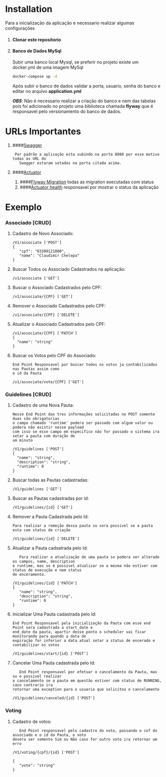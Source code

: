 # Installation

Para a inicialização da aplicação e necessario realizar algumas configurações

1. #### Clonar este repositorio

2. #### Banco de Dados MySql

    Subir uma banco local Mysql, se preferir no projeto existe um docker.yml de uma imagem MySql
    
    ```bash
    docker-compose up -d
    ```
    
    Após subir o banco de dados validar a porta, usuario, senha do banco e editar no arquivo **application.yml**
    
    ***OBS***: Não é necessario realizar a criação do banco e nem das tabelas pois foi adicionado no projeto uma biblioteca
    chamada **flyway** que é responsavel pelo versionamento do banco de dados.

# URLs Importantes

1. ####[Swagger](http://localhost:8080/swagger-ui/index.html#/)
    ```
     Por padrão a aplicação esta subindo na porta 8080 por esse motivo todas as URL do 
       Swagger estaram setadas na porta citada acima.
    ```
2. ####[Actuator](http://localhost:8080/actuator)

   1. ####[Flyway Migration](http://localhost:8080/actuator/flyway) todas as migration executadas com status
   2. ####[Actuator health](http://localhost:8080/actuator/health) responsavel por mostrar o status da aplicação


# Exemplo

### Associado [CRUD]
   1. Cadastro de Novo Associado:
      ```
      /V1/associate ['POST']
      {
         "cpf": "03300121000",
         "name": "Claudimir Chelepa"
      }
      ```
   2. Buscar Todos os Associado Cadastrados na aplicação:
      ```
      /v1/associate ['GET']
      ```
   3. Buscar o Associado Cadastrados pelo CPF:
      ```
      /v1/associate/{CPF} ['GET']
      ```
   4. Remover o Associado Cadastrados pelo CPF:
      ```
      /v1/associate/{CPF} ['DELETE']
      ```
   5. Atualizar o Associado Cadastrados pelo CPF:
      ```
      /v1/associate/{CPF} ['PATCH']
      {
        "name": "string"
      }
      ```
   6. Buscar os Votos pelo CPF do Associado:
      ```
      End Point Responsavel por buscar todos os votos ja contabilizados nas Pautas assim como 
      o id da Pauta
      ```
      ```
      /v1/associate/vote/{CPF} ['GET']
      ```
### Guidelines [CRUD]
  1. Cadastro de uma Nova Pauta:
     ```
     Nesse End Point das tres informações solicitadas no POST somente duas são obrigatorias
     o campo chamado 'runtime' podera ser passado com algum valor ou podera não existir nesse payload
     com isso se esse campo em especifico não for passado o sistema ira setar a pauta com duração de 
     um minuto
     ```
     ```
     /V1/guidelines ['POST']
     {
       "name": "string",
       "description": "string",
       "runtime": 0
     }
     ```
  2. Buscar todas as Pautas cadastradas:
     ```
     /V1/guidelines ['GET']
     ```
  3. Buscar as Pautas cadastradas por id:
     ```
     /V1/guidelines/{id} ['GET']
     ```
  4. Remover a Pauta Cadastrada pelo Id:
     ```
     Para realizar a remoção dessa pauta so sera possivel se a pauta esta com status de criação
     ```
     ```
     /V1/guidelines/{id} ['DELETE']
     ```
  5. Atualizar a Pauta cadsatrada pelo Id:
     ```
        Para realizar a atualização de uma pauta so podera ser alterado os campos, name, description 
     e runtime, mas so é possivel atualizar se a mesma não estiver com status de execução e nem status 
     de enceramento.
     ```
     ```
     /V1/guidelines/{id} ['PATCH']
     {
        "name": "string",
        "description": "string",
        "runtime": 0
     }
     ```
  6. Inicializar Uma Pauta cadastrada pelo Id:
     ```
     End Point Responsavel pela inicialização da Pauta com esse end Point sera cadastrada a start_date e
     end_date da pauta, apartir desse ponto o scheduler vai ficar monitorando para quando a data de
     expiração for inferior a data atual setar a status de encerado e contabilizar os votos
     ```
     ```
     /V1/guidelines/start/{id} ['POST']
     ```
  7. Cancelar Uma Pauta cadastrada pelo Id:
     ```
        End Point responsavel por efetuar o cancelamento da Pauta, mas so e possivel realizar
     o cancelamento se a pauta em questão estiver com status de RUNNING, caso contrario ira
     retornar uma exception para o usuario que solicitou o cancelamento
     ```
     ```
     /V1/guidelines/canceled/{id} ['POST']
     ```
### Voting
  1. Cadastro de votos:
     ```
        End Point responsavel pelo cadastro do voto, passando o cof do associado e o id da Pauta, o voto
     devera ser somente Sim ou Não caso for outro voto ira retornar um erro
     ```
     ```
     /V1/voting/{cpf}/{id} ['POST']
     
     {
        "vote": "string"
     }
     ```